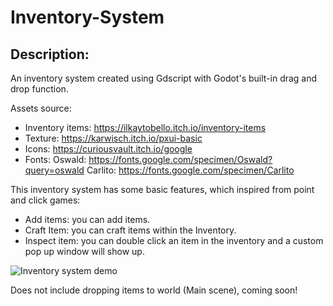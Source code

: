 # Inventory-System

## Description: 

An inventory system created using Gdscript with Godot's built-in drag and drop function.

Assets source:
- Inventory items: https://ilkaytobello.itch.io/inventory-items
- Texture: https://karwisch.itch.io/pxui-basic
- Icons: https://curiousvault.itch.io/google
- Fonts: 
    Oswald: https://fonts.google.com/specimen/Oswald?query=oswald
    Carlito: https://fonts.google.com/specimen/Carlito
    
This inventory system has some basic features, which inspired from point and click games:
- Add items: you can add items.
- Craft Item: you can craft items within the Inventory.
- Inspect item: you can double click an item in the inventory and a custom pop up window will show up.

![Inventory system demo](https://user-images.githubusercontent.com/98946459/233844892-38955a7f-9941-4ccf-b4f1-48d6c595a9ff.gif)


Does not include dropping items to world (Main scene), coming soon!
